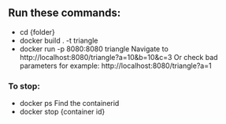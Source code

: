 ## Run these commands:
- cd {folder}
- docker build . -t triangle
- docker run -p 8080:8080 triangle
Navigate to http://localhost:8080/triangle?a=10&b=10&c=3
Or check bad parameters for example: http://localhost:8080/triangle?a=1

### To stop:
- docker ps
Find the containerid
- docker stop {container id}

